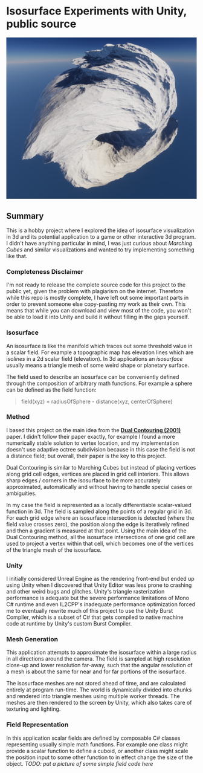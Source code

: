 # Isosurface Experiments with Unity, public source
![image of spun rough cube](images/SpunRoughCube.png)
## Summary
This is a hobby project where I explored the idea of isosurface visualization in 3d and its potential application to a game or other interactive 3d program. I didn't have anything particular in mind, I was just curious about *Marching Cubes* and similar visualizations and wanted to try implementing something like that.
### Completeness Disclaimer
I'm not ready to release the complete source code for this project to the public yet, given the problem with plagiarism on the internet. Therefore while this repo is mostly complete, I have left out some important parts in order to prevent someone else copy-pasting my work as their own. This means that while you can download and view most of the code, you won't be able to load it into Unity and build it without filling in the gaps yourself.
### Isosurface
An isosurface is like the manifold which traces out some threshold value in a scalar field. For example a topographic map has elevation lines which are iso*lines* in a 2d scalar field (elevation). In 3d applications an *isosurface* usually means a triangle mesh of some weird shape or planetary surface.  
  
The field used to describe an isosurface can be conveniently defined through the composition of arbitrary math functions. For example a sphere can be defined as the field function:
>field(xyz) = radiusOfSphere - distance(xyz, centerOfSphere)
### Method
I based this project on the main idea from the [**Dual Contouring (2001)**](https://www.cs.rice.edu/~jwarren/papers/dualcontour.pdf) paper. I didn't follow their paper exactly, for example I found a more numerically stable solution to vertex location, and my implementation doesn't use adaptive octree subdivision because in this case the field is not a distance field; but overall, their paper is the key to this project.

Dual Contouring is similar to Marching Cubes but instead of placing vertices along grid cell edges, vertices are placed in grid cell interiors. This allows sharp edges / corners in the isosurface to be more accurately approximated, automatically and without having to handle special cases or ambiguities.  

In my case the field is represented as a locally differentiable scalar-valued function in 3d. The field is sampled along the points of a regular grid in 3d. For each grid edge where an isosurface intersection is detected (where the field value crosses zero), the position along the edge is iteratively refined and then a gradient is measured at that point. Using the main idea of the Dual Contouring method, all the isosurface intersections of one grid cell are used to project a vertex within that cell, which becomes one of the vertices of the triangle mesh of the isosurface.
### Unity
I initially considered Unreal Engine as the rendering front-end but ended up using Unity when I discovered that Unity Editor was less prone to crashing and other weird bugs and glitches. Unity's triangle rasterization performance is adequate but the severe performance limitations of Mono C# runtime and even IL2CPP's inadequate performance optimization forced me to eventually rewrite much of this project to use the Unity Burst Compiler, which is a subset of C# that gets compiled to native machine code at runtime by Unity's custom Burst Compiler. 
### Mesh Generation
This application attempts to approximate the isosurface within a large radius in all directions around the camera. The field is sampled at high resolution close-up and lower resolution far-away, such that the angular resolution of a mesh is about the same for near and for far portions of the isosurface.  
  
The isosurface meshes are not stored ahead of time, and are calculated entirely at program run-time. The world is dynamically divided into chunks and rendered into triangle meshes using multiple worker threads. The meshes are then rendered to the screen by Unity, which also takes care of texturing and lighting.
### Field Representation
In this application scalar fields are defined by composable C# classes representing usually simple math functions. For example one class might provide a scalar function to define a cuboid, or another class might scale the position input to some other function to in effect change the size of the object.
*TODO: put a picture of some simple field code here*
